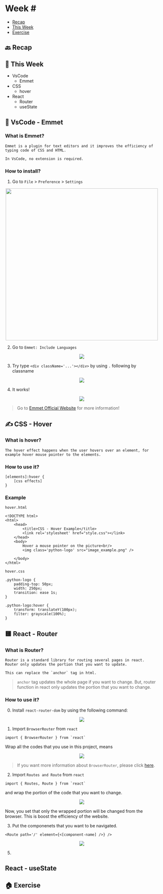 # Week \#

- [Recap]()
- [This Week]()
- [Exercise]()

## 🔙 Recap

## 📖 This Week

- VsCode
    - Emmet
- CSS 
    - hover
- React
    - Router
    - useState

## 🍇 VsCode - Emmet

### What is Emmet?

```
Emmet is a plugin for text editors and it improves the efficiency of typing code of CSS and HTML.

In VsCode, no extension is required.
```

### How to install?

1. Go to `File` > `Preference` > `Settings`
<p align='center'><img width='500px' src='./images/emmet1.jpg'/></p>

2. Go to `Emmet: Include Languages`
<p align='center'><img src='./images/emmet2.jpg'/></p>

3. Try type `<div className='...'></div>` by using `.` following by classname
<p align='center'><img src='./images/emmet3.jpg'/></p>

4. It works!
<p align='center'><img src='./images/emmet4.jpg'/></p>

> Go to [Emmet Official Website](https://emmet.io/) for more information!

## ✍️ CSS - Hover

### What is hover?

```
The hover effect happens when the user hovers over an element, for example hover mouse pointer to the elements.
```

### How to use it?

```
[elements]:hvoer {
    [css effects]
}
```

### Example

`hover.html`
```
<!DOCTYPE html>
<html>
    <head>
        <title>CSS - Hover Example</title>
        <link rel='stylesheet' href="style.css"></link>
    </head>
    <body>
        Hover a mouse pointer on the picture<br/>
        <img class='python-logo' src="image_example.png" />

    </body>
</html>
```

`hover.css`

```
.python-logo {
    padding-top: 50px;
    width: 250px;
    transition: ease 1s;
}

.python-logo:hover {
    transform: translateY(100px);
    filter: grayscale(100%);
}
```

## 🟨 React - Router

### What is Router?

```
Router is a standard library for routing several pages in react. Router only updates the portion that you want to update.

This can replace the `anchor` tag in html.
```
> `anchor` tag updates the whole page if you want to change. But, router function in react only updates the portion that you want to change.

### How to use it?

0. Install `react-router-dom` by using the following command:
<p align='center'><img src='./images/router0.jpg'/></p>

1. Import `BrowserRouter` from `react`

```
import { BrowserRouter } from `react`
```
Wrap all the codes that you use in this project, means

<p align='center'><img src='./images/router1.jpg'/></p>

> If you want more information about `BrowserRouter`, please click [here](https://www.geeksforgeeks.org/reactjs-router/#:~:text=React%20Router%20is%20a%20standard,in%20sync%20with%20the%20URL.).

2. Import `Routes and Route` from `react`

```
import { Routes, Route } from `react`
```

and wrap the portion of the code that you want to change.

<p align='center'><img src='./images/router2.jpg'/></p>

Now, you set that only the wrapped portion will be changed from the browser. This is boost the efficiency of the website.

3. Put the componenets that you want to be navigated.

```
<Route path='/' element={<[component-name] />} />
```

<p align='center'><img src='./images/router3.jpg'/></p>

5. 


## React - useState

## 🏠 Exercise